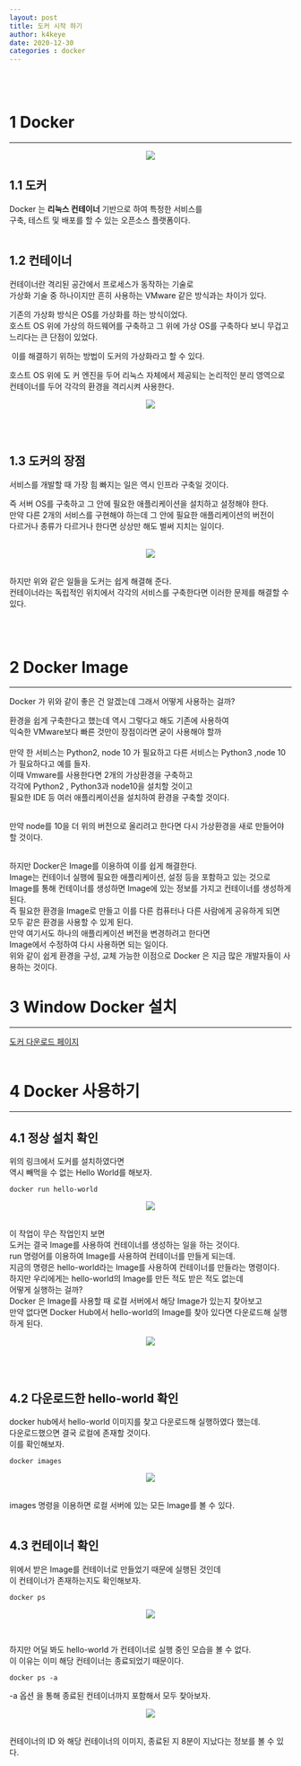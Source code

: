 ```yaml
---
layout: post
title: 도커 시작 하기
author: k4keye
date: 2020-12-30
categories : docker
---
```

<br/>
<br/>


# 1 Docker
___
<p align="center">
    <img src="https://img1.daumcdn.net/thumb/R1280x0/?scode=mtistory2&fname=https%3A%2F%2Fblog.kakaocdn.net%2Fdn%2F4gTCK%2FbtqQgzkq7Vk%2FIlexoWyawfNyWc4A2hwZQ0%2Fimg.png"/>
</p>

## **1.1 도커** <br/>
Docker 는 **리눅스 컨테이너** 기반으로 하여 특정한 서비스를<br/>
구축, 테스트 및 배포를 할 수 있는 오픈소스 플랫폼이다.<br/><br/>

## **1.2 컨테이너**<br/>
컨테이너란 격리된 공간에서 프로세스가 동작하는 기술로<br/>
가상화 기술 중 하나이지만 흔히 사용하는 VMware 같은 방식과는 차이가 있다.<br/>

기존의 가상화 방식은 OS를 가상화를 하는 방식이었다.<br/>
호스트 OS 위에 가상의 하드웨어를 구축하고 그 위에 가상 OS를 구축하다 보니 무겁고 <br/>느리다는 큰 단점이 있었다.<br/>

​
이를 해결하기 위하는 방법이 도커의 가상화라고 할 수 있다.<br/>

호스트 OS 위에 도 커 엔진을 두어 리눅스 자체에서 제공되는 논리적인 분리 영역으로 컨테이너를 두어 각각의 환경을 격리시켜 사용한다.<br/>

<p align="center">
    <img src="https://img1.daumcdn.net/thumb/R1280x0/?scode=mtistory2&fname=https%3A%2F%2Fblog.kakaocdn.net%2Fdn%2Fb0r42x%2FbtqP11wpRRz%2F60rGlaiO4kiNYuvWKMru81%2Fimg.png"/>
</p>

<br/><br/>

## **1.3 도커의 장점** <br/>
서비스를 개발할 때 가장 힘 빠지는 일은 역시 인프라 구축일 것이다.<br/>

즉 서버 OS를 구축하고 그 안에 필요한 애플리케이션을 설치하고 설정해야 한다.<br/>
만약 다른 2개의 서비스를 구현해야 하는데 그 안에 필요한 애플리케이션의 버전이<br/> 다르거나 종류가 다르거나 한다면 상상만 해도 벌써 지치는 일이다.<br/><br/>

<p align="center">
    <img src="https://img1.daumcdn.net/thumb/R1280x0/?scode=mtistory2&fname=https%3A%2F%2Fblog.kakaocdn.net%2Fdn%2FcUn3G6%2FbtqQfKsZsNs%2FddkSw87NMRjIqX6vsfEeJ0%2Fimg.png"/>
</p>
<br/>
하지만 위와 같은 일들을 도커는 쉽게 해결해 준다.<br/>
컨테이너라는 독립적인 위치에서 각각의 서비스를 구축한다면 이러한 문제를 해결할 수 있다.

<br/><br/>

# 2 Docker Image
___
Docker 가 위와 같이 좋은 건 알겠는데 그래서 어떻게 사용하는 걸까?<br/>

환경을 쉽게 구축한다고 했는데 역시 그렇다고 해도 기존에 사용하여<br/>
익숙한 VMware보다 빠른 것만이 장점이라면 굳이 사용해야 할까<br/><br/>
만약 한 서비스는 Python2, node 10 가 필요하고 다른 서비스는 Python3 ,node 10 가 필요하다고 예를 들자.<br/>
이때 Vmware를 사용한다면 2개의 가상환경을 구축하고 <br/>
각각에 Python2 , Python3과 node10을 설치할 것이고 <br/>
필요한 IDE 등 여러 애플리케이션을 설치하여 환경을 구축할 것이다.<br/><br/>

만약 node를 10을 더 위의 버전으로 올리려고 한다면 다시 가상환경을 새로 만들어야 할 것이다.<br/><br/>

하지만 Docker은 Image를 이용하여 이를 쉽게 해결한다.<br/>
Image는 컨테이너 실행에 필요한 애플리케이션, 설정 등을 포함하고 있는 것으로<br/>
Image를 통해 컨테이너를 생성하면 Image에 있는 정보를 가지고 컨테이너를 생성하게 된다.<br/>
즉 필요한 환경을 Image로 만들고 이를 다른 컴퓨터나 다른 사람에게 공유하게 되면<br/>
모두 같은 환경을 사용할 수 있게 된다.<br/>
만약 여기서도 하나의 애플리케이션 버전을 변경하려고 한다면 <br/>
Image에서 수정하여 다시 사용하면 되는 일이다.<br/>
위와 같이 쉽게 환경을 구성, 교체 가능한 이점으로 Docker 은 지금 많은 개발자들이 사용하는 것이다.<br/>


# 3 Window Docker 설치
___
[도커 다운로드 페이지](http://​https://www.docker.com/get-started)
<br/><br/>

# 4 Docker 사용하기
___

## 4.1 **정상 설치 확인** <br/>
위의 링크에서 도커를 설치하였다면<br/>
역시 빼먹을 수 없는 Hello World를 해보자.<br/>
```
docker run hello-world
```

<p align="center">
    <img src="https://img1.daumcdn.net/thumb/R1280x0/?scode=mtistory2&fname=https%3A%2F%2Fblog.kakaocdn.net%2Fdn%2FZQzm5%2FbtqQfLFpHQQ%2FbhP7FOK92kpShlJYgtiWp1%2Fimg.png"/>
</p>
<br/>
이 작업이 무슨 작업인지 보면<br/>
도커는 결국 Image를 사용하여 컨테이너를 생성하는 일을 하는 것이다.<br/>
run 명령어를 이용하여 Image를 사용하여 컨테이너를 만들게 되는데.<br/>
지금의 명령은 hello-world라는 Image를 사용하여 컨테이너를 만들라는 명령이다.<br/>
하지만 우리에게는 hello-world의 Image를 만든 적도 받은 적도 없는데 <br/>
어떻게 실행하는 걸까?<br/>
Docker 은 Image를 사용할 때 로컬 서버에서 해당 Image가 있는지 찾아보고<br/>
만약 없다면 Docker Hub에서 hello-world의 Image를 찾아 있다면 다운로드해 실행하게 된다.<br/>

<p align="center">
    <img src="https://img1.daumcdn.net/thumb/R1280x0/?scode=mtistory2&fname=https%3A%2F%2Fblog.kakaocdn.net%2Fdn%2FbL3x9z%2FbtqQfL6vp2A%2FPD9TbbirLwmgSqrLQMHTM0%2Fimg.png"/>
</p>
<br/><br/>

## **4.2 다운로드한 hello-world 확인**<br/>
docker hub에서 hello-world 이미지를 찾고 다운로드해 실행하였다 했는데.<br/>
다운로드했으면 결국 로컬에 존재할 것이다.<br/>
이를 확인해보자.<br/>
```
docker images
```
<p align="center">
    <img src="https://img1.daumcdn.net/thumb/R1280x0/?scode=mtistory2&fname=https%3A%2F%2Fblog.kakaocdn.net%2Fdn%2FbnEEfi%2FbtqQhKFZzwa%2FS7P2MgemAQdIDyhjkHdfOk%2Fimg.png"/>
</p>
<br/>
images 명령을 이용하면 로컬 서버에 있는 모든 Image를 볼 수 있다.<br/><br/>

## **4.3 컨테이너 확인** <br/>
위에서 받은 Image를 컨테이너로 만들었기 때문에 실행된 것인데<br/>
이 컨테이너가 존재하는지도 확인해보자.<br/>
```
docker ps
```
<p align="center">
    <img src="https://img1.daumcdn.net/thumb/R1280x0/?scode=mtistory2&fname=https%3A%2F%2Fblog.kakaocdn.net%2Fdn%2Fbe1l2p%2FbtqP0sVbI1l%2Fuaj3PIKrpc9wPOrkCKSkKK%2Fimg.png"/>
</p>
<br/>

하지만 어딜 봐도 hello-world 가 컨테이너로 실행 중인 모습을 볼 수 없다.<br/>
이 이유는 이미 해당 컨테이너는 종료되었기 때문이다.<br/>
```
docker ps -a
```
-a 옵션 을 통해 종료된 컨테이너까지 포함해서 모두 찾아보자.
<p align="center">
    <img src="https://img1.daumcdn.net/thumb/R1280x0/?scode=mtistory2&fname=https%3A%2F%2Fblog.kakaocdn.net%2Fdn%2F29cJ9%2FbtqP4kPRLXT%2FqWGSHv1wkRD6KPrk14QN61%2Fimg.png"/>
</p>
<br/>
컨테이너의 ID 와 해당 컨테이너의 이미지, 종료된 지 8분이 지났다는 정보를 볼 수 있다.